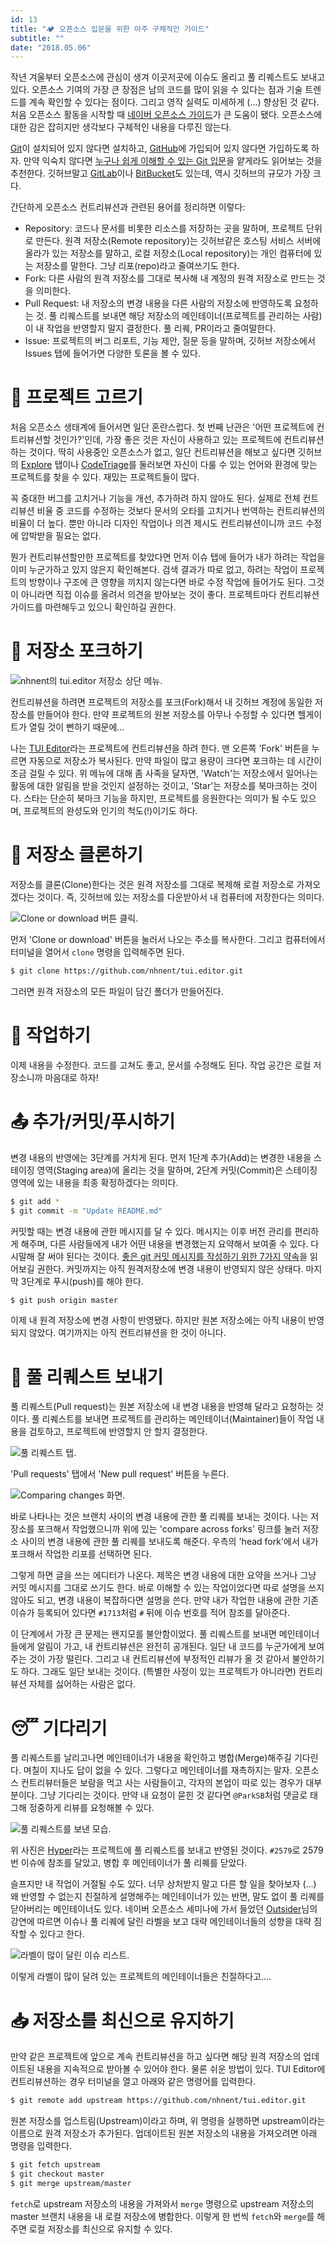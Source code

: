 ```yaml
---
id: 13
title: "🏕️ 오픈소스 입문을 위한 아주 구체적인 가이드"
subtitle: ""
date: "2018.05.06"
---
```


작년 겨울부터 오픈소스에 관심이 생겨 이곳저곳에 이슈도 올리고 풀 리퀘스트도 보내고 있다. 오픈소스 기여의 가장 큰 장점은 남의 코드를 많이 읽을 수 있다는 점과 기술 트렌드를 계속 확인할 수 있다는 점이다. 그리고 영작 실력도 미세하게 (...) 향상된 것 같다. 처음 오픈소스 활동을 시작할 때 [네이버 오픈소스 가이드](https://naver.github.io/OpenSourceGuide/book/)가 큰 도움이 됐다. 오픈소스에 대한 감은 잡히지만 생각보다 구체적인 내용을 다루진 않는다.

[Git](https://git-scm.com/)이 설치되어 있지 않다면 설치하고, [GitHub](https://github.com/)에 가입되어 있지 않다면 가입하도록 하자. 만약 익숙치 않다면 [누구나 쉽게 이해할 수 있는 Git 입문](https://backlog.com/git-tutorial/kr/intro/intro1_1.html)을 얕게라도 읽어보는 것을 추천한다. 깃허브말고 [GitLab](https://gitlab.com/)이나 [BitBucket](https://bitbucket.org/)도 있는데, 역시 깃허브의 규모가 가장 크다.

간단하게 오픈소스 컨트리뷰션과 관련된 용어를 정리하면 이렇다:

* Repository: 코드나 문서를 비롯한 리소스를 저장하는 곳을 말하며, 프로젝트 단위로 만든다. 원격 저장소(Remote repository)는 깃허브같은 호스팅 서비스 서버에 올라가 있는 저장소를 말하고, 로컬 저장소(Local repository)는 개인 컴퓨터에 있는 저장소를 말한다. 그냥 리포(repo)라고 줄여쓰기도 한다.
* Fork: 다른 사람의 원격 저장소를 그대로 복사해 내 계정의 원격 저장소로 만드는 것을 의미한다.
* Pull Request: 내 저장소의 변경 내용을 다른 사람의 저장소에 반영하도록 요청하는 것. 풀 리퀘스트를 보내면 해당 저장소의 메인테이너(프로젝트를 관리하는 사람)이 내 작업을 반영할지 말지 결정한다. 풀 리퀘, PR이라고 줄여말한다.
* Issue: 프로젝트의 버그 리포트, 기능 제안, 질문 등을 말하며, 깃허브 저장소에서 Issues 탭에 들어가면 다양한 토론을 볼 수 있다.

# 🔭 프로젝트 고르기

처음 오픈소스 생태계에 들어서면 일단 혼란스럽다. 첫 번째 난관은 '어떤 프로젝트에 컨트리뷰션할 것인가?'인데, 가장 좋은 것은 자신이 사용하고 있는 프로젝트에 컨트리뷰션하는 것이다. 딱히 사용중인 오픈소스가 없고, 일단 컨트리뷰션을 해보고 싶다면 깃허브의 [Explore](https://github.com/explore) 탭이나 [CodeTriage](https://www.codetriage.com/)를 둘러보면 자신이 다룰 수 있는 언어와 환경에 맞는 프로젝트를 찾을 수 있다. 재밌는 프로젝트들이 많다.

꼭 중대한 버그를 고치거나 기능을 개선, 추가하려 하지 않아도 된다. 실제로 전체 컨트리뷰션 비율 중 코드를 수정하는 것보다 문서의 오타를 고치거나 번역하는 컨트리뷰션의 비율이 더 높다. 뿐만 아니라 디자인 작업이나 의견 제시도 컨트리뷰션이니까 코드 수정에 압박받을 필요는 없다.

뭔가 컨트리뷰션할만한 프로젝트를 찾았다면 먼저 이슈 탭에 들어가 내가 하려는 작업을 이미 누군가하고 있지 않은지 확인해본다. 검색 결과가 따로 없고, 하려는 작업이 프로젝트의 방향이나 구조에 큰 영향을 끼치지 않는다면 바로 수정 작업에 들어가도 된다. 그것이 아니라면 직접 이슈를 올려서 의견을 받아보는 것이 좋다. 프로젝트마다 컨트리뷰션 가이드를 마련해두고 있으니 확인하길 권한다.

# 📌 저장소 포크하기

![nhnent의 tui.editor 저장소 상단 메뉴.](/images/9981413B5AEDAF964E.png)

컨트리뷰션을 하려면 프로젝트의 저장소를 포크(Fork)해서 내 깃허브 계정에 동일한 저장소를 만들어야 한다. 만약 프로젝트의 원본 저장소를 아무나 수정할 수 있다면 헬게이트가 열릴 것이 뻔하기 때문에...

나는 [TUI Editor](https://github.com/nhnent/tui.editor)라는 프로젝트에 컨트리뷰션을 하려 한다. 맨 오른쪽 'Fork' 버튼을 누르면 자동으로 저장소가 복사된다. 만약 파일이 많고 용량이 크다면 포크하는 데 시간이 조금 걸릴 수 있다. 위 메뉴에 대해 좀 사족을 달자면, 'Watch'는 저장소에서 일어나는 활동에 대한 알림을 받을 것인지 설정하는 것이고, 'Star'는 저장소를 북마크하는 것이다. 스타는 단순히 북마크 기능을 하지만, 프로젝트를 응원한다는 의미가 될 수도 있으며, 프로젝트의 완성도와 인기의 척도(!)이기도 하다.

# 💾 저장소 클론하기

저장소를 클론(Clone)한다는 것은 원격 저장소를 그대로 복제해 로컬 저장소로 가져오겠다는 것이다. 즉, 깃허브에 있는 저장소를 다운받아서 내 컴퓨터에 저장한다는 의미다.

![Clone or download 버튼 클릭.](/images/994BC2425AEDB4A825.png)

먼저 'Clone or download' 버튼을 눌러서 나오는 주소를 복사한다. 그리고 컴퓨터에서 터미널을 열어서 `clone` 명령을 입력해주면 된다.

```bash
$ git clone https://github.com/nhnent/tui.editor.git
```

그러면 원격 저장소의 모든 파일이 담긴 폴더가 만들어진다.

# 🚧 작업하기

이제 내용을 수정한다. 코드를 고쳐도 좋고, 문서를 수정해도 된다. 작업 공간은 로컬 저장소니까 마음대로 하자!

# 📤 추가/커밋/푸시하기

변경 내용의 반영에는 3단계를 거치게 된다. 먼저 1단계 추가(Add)는 변경한 내용을 스테이징 영역(Staging area)에 올리는 것을 말하며, 2단계 커밋(Commit)은 스테이징 영역에 있는 내용을 최종 확정하겠다는 의미다.

```bash
$ git add *
$ git commit -m "Update README.md"
```

커밋할 때는 변경 내용에 관한 메시지를 달 수 있다. 메시지는 이후 버전 관리를 편리하게 해주며, 다른 사람들에게 내가 어떤 내용을 변경했는지 요약해서 보여줄 수 있다. 다시말해 잘 써야 된다는 것이다. [좋은 git 커밋 메시지를 작성하기 위한 7가지 약속](http://meetup.toast.com/posts/106)을 읽어보길 권한다. 커밋까지는 아직 원격저장소에 변경 내용이 반영되지 않은 상태다. 마지막 3단계로 푸시(push)를 해야 한다.

```bash
$ git push origin master
```

이제 내 원격 저장소에 변경 사항이 반영됐다. 하지만 원본 저장소에는 아직 내용이 반영되지 않았다. 여기까지는 아직 컨트리뷰션을 한 것이 아니다.

# 📮 풀 리퀘스트 보내기

풀 리퀘스트(Pull request)는 원본 저장소에 내 변경 내용을 반영해 달라고 요청하는 것이다. 풀 리퀘스트를 보내면 프로젝트를 관리하는 메인테이너(Maintainer)들이 작업 내용을 검토하고, 프로젝트에 반영할지 안 할지 결정한다.

![풀 리퀘스트 탭.](/images/992F123E5AEDBC1F34.png)

'Pull requests' 탭에서 'New pull request' 버튼을 누른다.

![Comparing changes 화면.](/images/991D10345AEDBC6D13.png)

바로 나타나는 것은 브랜치 사이의 변경 내용에 관한 풀 리퀘를 보내는 것이다. 나는 저장소를 포크해서 작업했으니까 위에 있는 'compare across forks' 링크를 눌러 저장소 사이의 변경 내용에 관한 풀 리퀘를 보내도록 해준다. 우측의 'head fork'에서 내가 포크해서 작업한 리포를 선택하면 된다.

그렇게 하면 글을 쓰는 에디터가 나온다. 제목은 변경 내용에 대한 요약을 쓰거나 그냥 커밋 메시지를 그대로 쓰기도 한다. 바로 이해할 수 있는 작업이었다면 따로 설명을 쓰지 않아도 되고, 변경 내용이 복잡하다면 설명을 쓴다. 만약 내가 작업한 내용에 관한 기존 이슈가 등록되어 있다면 `#1713`처럼 `#` 뒤에 이슈 번호를 적어 참조를 달아준다.

이 단계에서 가장 큰 문제는 왠지모를 불안함이었다. 풀 리퀘스트를 보내면 메인테이너들에게 알림이 가고, 내 컨트리뷰션은 완전히 공개된다. 일단 내 코드를 누군가에게 보여주는 것이 가장 떨린다. 그리고 내 컨트리뷰션에 부정적인 리뷰가 올 것 같아서 불안하기도 하다. 그래도 일단 보내는 것이다. (특별한 사정이 있는 프로젝트가 아니라면) 컨트리뷰션 자체를 싫어하는 사람은 없다.

# 😴 기다리기

풀 리퀘스트를 날리고나면 메인테이너가 내용을 확인하고 병합(Merge)해주길 기다린다. 며칠이 지나도 답이 없을 수 있다. 그렇다고 메인테이너를 재촉하지는 말자. 오픈소스 컨트리뷰터들은 보람을 먹고 사는 사람들이고, 각자의 본업이 따로 있는 경우가 대부분이다. 그냥 기다리는 것이다. 만약 내 요청이 묻힌 것 같다면 `@ParkSB`처럼 댓글로 태그해 정중하게 리뷰를 요청해볼 수 있다.

![풀 리퀘스트를 보낸 모습.](/images/9999D24C5AEDBF1D22.png)

위 사진은 [Hyper](https://github.com/zeit/hyper)라는 프로젝트에 풀 리퀘스트를 보내고 반영된 것이다. `#2579`로 2579번 이슈에 참조를 달았고, 병합 후 메인테이너가 풀 리퀘를 닫았다.

슬프지만 내 작업이 거절될 수도 있다. 너무 상처받지 말고 다른 할 일을 찾아보자 (...) 왜 반영할 수 없는지 친절하게 설명해주는 메인테이너가 있는 반면, 말도 없이 풀 리퀘를 닫아버리는 메인테이너도 있다. 네이버 오픈소스 세미나에 가서 들었던 [Outsider](https://blog.outsider.ne.kr/)님의 강연에 따르면 이슈나 풀 리퀘에 달린 라벨을 보고 대략 메인테이너들의 성향을 대략 짐작할 수 있다고 한다.

![라벨이 많이 달린 이슈 리스트.](/images/997FFB415AEDC17B2E.png)

이렇게 라벨이 많이 달려 있는 프로젝트의 메인테이너들은 친절하다고....

# 📥 저장소를 최신으로 유지하기

만약 같은 프로젝트에 앞으로 계속 컨트리뷰션을 하고 싶다면 해당 원격 저장소의 업데이트된 내용을 지속적으로 받아볼 수 있어야 한다. 물론 쉬운 방법이 있다. TUI Editor에 컨트리뷰션하는 경우 터미널을 열고 아래와 같은 명령어를 입력한다.

```bash
$ git remote add upstream https://github.com/nhnent/tui.editor.git
```

원본 저장소를 업스트림(Upstream)이라고 하며, 위 명령을 실행하면 upstream이라는 이름으로 원격 저장소가 추가된다. 업데이트된 원본 저장소의 내용을 가져오려면 아래 명령을 입력한다.

```bash
$ git fetch upstream
$ git checkout master
$ git merge upstream/master
```

`fetch`로 upstream 저장소의 내용을 가져와서 `merge` 명령으로 upstream 저장소의 master 브랜치 내용을 내 로컬 저장소에 병합한다. 이렇게 한 번씩 `fetch`와 `merge`를 해주면 로컬 저장소를 최신으로 유지할 수 있다.
